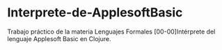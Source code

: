 # Interprete-de-ApplesoftBasic
Trabajo práctico de la materia Lenguajes Formales [00-00]Intérprete del lenguaje Applesoft Basic en Clojure.
